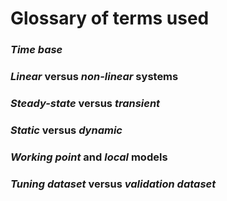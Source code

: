 # Glossary of terms used

### *Time base* 

### *Linear* versus *non-linear* systems

### *Steady-state* versus *transient*

### *Static* versus *dynamic*

### *Working point* and *local* models

### *Tuning dataset* versus *validation dataset*